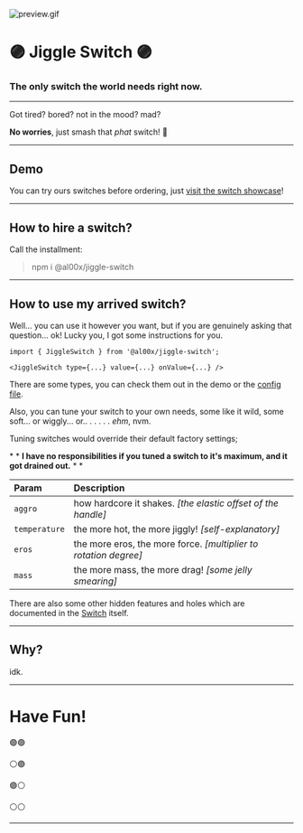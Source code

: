![preview.gif](.github/preview.gif)

# 🟣 Jiggle Switch 🟣
### The only switch the world needs right now. 

___

Got tired? bored? not in the mood? mad?

**No worries**, just smash that _phat_ switch! 💖

___
## Demo

You can try ours switches before ordering, just [visit the switch showcase](al00x.github.io/jiggle/)!

___

## How to hire a switch?

Call the installment:
> npm i @al00x/jiggle-switch

___

## How to use my arrived switch?

Well... you can use it however you want, but if you are genuinely asking that question...
ok! Lucky you, I got some instructions for you.

```tsx
import { JiggleSwitch } from '@al00x/jiggle-switch';

<JiggleSwitch type={...} value={...} onValue={...} />
```
There are some types, you can check them out in the demo or the [config file](packages/jiggle-switch/src/configs.ts).

Also, you can tune your switch to your own needs, some like it wild, some soft... or wiggly... or.. . . . . . _ehm_, nvm.

Tuning switches would override their default factory settings;

\* \* **I have no responsibilities if you tuned a switch to it's maximum, and it got drained out.** \* \*

| Param | Description                                                      |
| :--- |:-----------------------------------------------------------------|
| `aggro` | how hardcore it shakes. _[the elastic offset of the handle]_     |
| `temperature` | the more hot, the more jiggly! _[self-explanatory]_              |
| `eros` | the more eros, the more force. _[multiplier to rotation degree]_ |
| `mass` | the more mass, the more drag! _[some jelly smearing]_            |

There are also some other hidden features and holes which are documented in the [Switch](/packages/jiggle-switch/src/JiggleSwitch.tsx) itself.

___

## Why?

idk.

___


# Have Fun!
🟣🟣

⚪🟣

🟣⚪

⚪⚪
___


